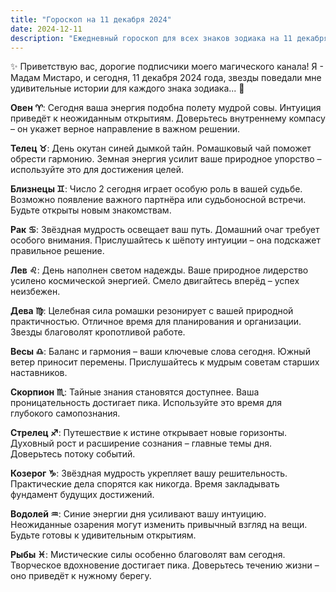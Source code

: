 ```yaml
---
title: "Гороскоп на 11 декабря 2024"
date: 2024-12-11
description: "Ежедневный гороскоп для всех знаков зодиака на 11 декабря 2024 года от Мадам Мистаро"
---
```


✨ Приветствую вас, дорогие подписчики моего магического канала! Я - Мадам Мистаро, и сегодня, 11 декабря 2024 года, звезды поведали мне удивительные истории для каждого знака зодиака... 🔮

<b>Овен ♈️</b>: Сегодня ваша энергия подобна полету мудрой совы. Интуиция приведёт к неожиданным открытиям. Доверьтесь внутреннему компасу – он укажет верное направление в важном решении.

<b>Телец ♉️</b>: День окутан синей дымкой тайн. Ромашковый чай поможет обрести гармонию. Земная энергия усилит ваше природное упорство – используйте это для достижения целей.

<b>Близнецы ♊️</b>: Число 2 сегодня играет особую роль в вашей судьбе. Возможно появление важного партнёра или судьбоносной встречи. Будьте открыты новым знакомствам.

<b>Рак ♋️</b>: Звёздная мудрость освещает ваш путь. Домашний очаг требует особого внимания. Прислушайтесь к шёпоту интуиции – она подскажет правильное решение.

<b>Лев ♌️</b>: День наполнен светом надежды. Ваше природное лидерство усилено космической энергией. Смело двигайтесь вперёд – успех неизбежен.

<b>Дева ♍️</b>: Целебная сила ромашки резонирует с вашей природной практичностью. Отличное время для планирования и организации. Звезды благоволят кропотливой работе.

<b>Весы ♎️</b>: Баланс и гармония – ваши ключевые слова сегодня. Южный ветер приносит перемены. Прислушайтесь к мудрым советам старших наставников.

<b>Скорпион ♏️</b>: Тайные знания становятся доступнее. Ваша проницательность достигает пика. Используйте это время для глубокого самопознания.

<b>Стрелец ♐️</b>: Путешествие к истине открывает новые горизонты. Духовный рост и расширение сознания – главные темы дня. Доверьтесь потоку событий.

<b>Козерог ♑️</b>: Звёздная мудрость укрепляет вашу решительность. Практические дела спорятся как никогда. Время закладывать фундамент будущих достижений.

<b>Водолей ♒️</b>: Синие энергии дня усиливают вашу интуицию. Неожиданные озарения могут изменить привычный взгляд на вещи. Будьте готовы к удивительным открытиям.

<b>Рыбы ♓️</b>: Мистические силы особенно благоволят вам сегодня. Творческое вдохновение достигает пика. Доверьтесь течению жизни – оно приведёт к нужному берегу.